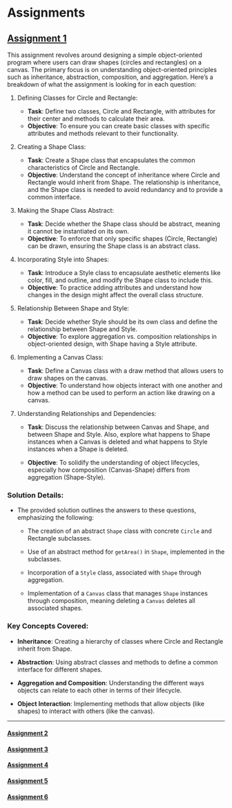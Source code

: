 # Assignments 

## [Assignment 1](https://github.com/MarkShinozaki/CPTS487-SoftwareDesign-Architecture/tree/Assignments/Assignment%201)

This assignment revolves around designing a simple object-oriented program where users can draw shapes (circles and rectangles) on a canvas. The primary focus is on understanding object-oriented principles such as inheritance, abstraction, composition, and aggregation. Here’s a breakdown of what the assignment is looking for in each question:

1. Defining Classes for Circle and Rectangle:

    - **Task**: Define two classes, Circle and Rectangle, with attributes for their center and methods to calculate their area.
    - **Objective**: To ensure you can create basic classes with specific attributes and methods relevant to their functionality.

2. Creating a Shape Class:

    - **Task**: Create a Shape class that encapsulates the common characteristics of Circle and Rectangle.
    - **Objective**: Understand the concept of inheritance where Circle and Rectangle would inherit from Shape. The relationship is inheritance, and the Shape class is needed to avoid redundancy and to provide a common interface.

3. Making the Shape Class Abstract:

    - **Task**: Decide whether the Shape class should be abstract, meaning it cannot be instantiated on its own.
    - **Objective**: To enforce that only specific shapes (Circle, Rectangle) can be drawn, ensuring the Shape class is an abstract class.

4. Incorporating Style into Shapes:

    - **Task**: Introduce a Style class to encapsulate aesthetic elements like color, fill, and outline, and modify the Shape class to include this.
    - **Objective**: To practice adding attributes and understand how changes in the design might affect the overall class structure.

5. Relationship Between Shape and Style:

    - **Task**: Decide whether Style should be its own class and define the relationship between Shape and Style.
    - **Objective**: To explore aggregation vs. composition relationships in object-oriented design, with Shape having a Style attribute.

6. Implementing a Canvas Class:

    - **Task**: Define a Canvas class with a draw method that allows users to draw shapes on the canvas.
    - **Objective**: To understand how objects interact with one another and how a method can be used to perform an action like drawing on a canvas.

7. Understanding Relationships and Dependencies:

    - **Task**: Discuss the relationship between Canvas and Shape, and between Shape and Style. Also, explore what happens to Shape instances when a Canvas is deleted and what happens to Style instances when a Shape is deleted.

    - **Objective**: To solidify the understanding of object lifecycles, especially how composition (Canvas-Shape) differs from aggregation (Shape-Style).

### Solution Details:

- The provided solution outlines the answers to these questions, emphasizing the following:

    - The creation of an abstract `Shape` class with concrete `Circle` and Rectangle subclasses.

    - Use of an abstract method for `getArea()` in `Shape`, implemented in the subclasses.

    - Incorporation of a `Style` class, associated with `Shape` through aggregation.

    - Implementation of a `Canvas` class that manages `Shape` instances through composition, meaning deleting a `Canvas` deletes all associated shapes.


### Key Concepts Covered:

- **Inheritance**: Creating a hierarchy of classes where Circle and Rectangle inherit from Shape.

- **Abstraction**: Using abstract classes and methods to define a common interface for different shapes.

- **Aggregation and Composition**: Understanding the different ways objects can relate to each other in terms of their lifecycle.

- **Object Interaction**: Implementing methods that allow objects (like shapes) to interact with others (like the canvas).

---

#### [Assignment 2](https://github.com/MarkShinozaki/CPTS487-SoftwareDesign-Architecture/tree/Assignments/Assignment%202)







#### [Assignment 3](https://github.com/MarkShinozaki/CPTS487-SoftwareDesign-Architecture/tree/Assignments/Assignment%203)




#### [Assignment 4](https://github.com/MarkShinozaki/CPTS487-SoftwareDesign-Architecture/tree/Assignments/Assignment%204)


#### [Assignment 5](https://github.com/MarkShinozaki/CPTS487-SoftwareDesign-Architecture/tree/Assignments/Assignment%205)




#### [Assignment 6](https://github.com/MarkShinozaki/CPTS487-SoftwareDesign-Architecture/tree/Assignments/Assignment%206)
